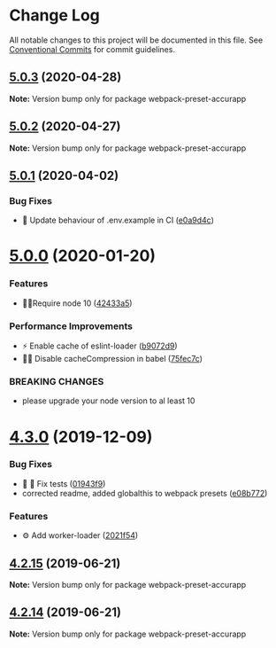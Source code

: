 # Change Log

All notable changes to this project will be documented in this file.
See [Conventional Commits](https://conventionalcommits.org) for commit guidelines.

## [5.0.3](https://github.com/accurat/accurapp/compare/webpack-preset-accurapp@5.0.2...webpack-preset-accurapp@5.0.3) (2020-04-28)

**Note:** Version bump only for package webpack-preset-accurapp





## [5.0.2](https://github.com/accurat/accurapp/compare/webpack-preset-accurapp@5.0.1...webpack-preset-accurapp@5.0.2) (2020-04-27)

**Note:** Version bump only for package webpack-preset-accurapp





## [5.0.1](https://github.com/accurat/accurapp/compare/webpack-preset-accurapp@5.0.0...webpack-preset-accurapp@5.0.1) (2020-04-02)


### Bug Fixes

* 🔨 Update behaviour of .env.example in CI ([e0a9d4c](https://github.com/accurat/accurapp/commit/e0a9d4c079caa3defdfbd99b435d37c4799780d5))





# [5.0.0](https://github.com/accurat/accurapp/compare/webpack-preset-accurapp@4.3.0...webpack-preset-accurapp@5.0.0) (2020-01-20)


### Features

* 👮‍♂️Require node 10 ([42433a5](https://github.com/accurat/accurapp/commit/42433a573c1bde9b152cbbb3b92f02618db30a25))


### Performance Improvements

* ⚡️ Enable cache of eslint-loader ([b9072d9](https://github.com/accurat/accurapp/commit/b9072d962c911fbf8fac3ba2b7bf53c5e5719a9d))
* ✋🏻 Disable cacheCompression in babel ([75fec7c](https://github.com/accurat/accurapp/commit/75fec7c303ad798685ebab37d1ddd65e9e98e41b))


### BREAKING CHANGES

* please upgrade your node version to al least 10





# [4.3.0](https://github.com/accurat/accurapp/compare/webpack-preset-accurapp@4.2.15...webpack-preset-accurapp@4.3.0) (2019-12-09)


### Bug Fixes

* 🐛 🔨 Fix tests ([01943f9](https://github.com/accurat/accurapp/commit/01943f93cfcfddda86e613d60842ab5e616db84d))
* corrected readme, added globalthis to webpack presets ([e08b772](https://github.com/accurat/accurapp/commit/e08b7729fb2ed41f46c58b203ec1dbc57a18761f))


### Features

* ⚙️  Add worker-loader ([2021f54](https://github.com/accurat/accurapp/commit/2021f54cb047a0d77b59c096c004864a71f70aed))





## [4.2.15](https://github.com/accurat/accurapp/compare/webpack-preset-accurapp@4.2.14...webpack-preset-accurapp@4.2.15) (2019-06-21)

**Note:** Version bump only for package webpack-preset-accurapp





## [4.2.14](https://github.com/accurat/accurapp/compare/webpack-preset-accurapp@4.2.13...webpack-preset-accurapp@4.2.14) (2019-06-21)

**Note:** Version bump only for package webpack-preset-accurapp
